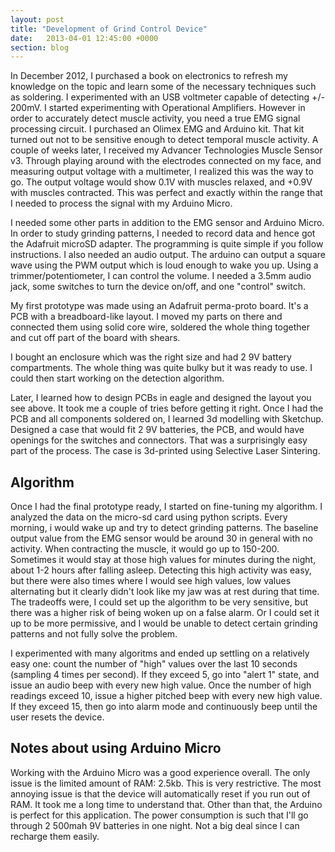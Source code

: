 ```yaml
---
layout: post
title: "Development of Grind Control Device"
date:   2013-04-01 12:45:00 +0000
section: blog
---
```

In December 2012, I purchased a book on electronics to refresh my knowledge on the topic and learn some of the necessary techniques such as soldering. I experimented with an USB voltmeter capable of detecting +/- 200mV. I started experimenting with Operational Amplifiers. However in order to accurately detect muscle activity, you need a true EMG signal processing circuit. I purchased an Olimex EMG and Arduino kit. That kit turned out not to be sensitive enough to detect temporal muscle activity. A couple of weeks later, I received my Advancer Technologies Muscle Sensor v3. Through playing around with the electrodes connected on my face, and measuring output voltage with a multimeter, I realized this was the way to go. The output voltage would show 0.1V with muscles relaxed, and +0.9V with muscles contracted. This was perfect and exactly within the range that I needed to process the signal with my Arduino Micro.

I needed some other parts in addition to the EMG sensor and Arduino Micro. In order to study grinding patterns, I needed to record data and hence got the Adafruit microSD adapter. The programming is quite simple if you follow instructions. I also needed an audio output. The arduino can output a square wave using the PWM output which is loud enough to wake you up. Using a trimmer/potentiometer, I can control the volume. I needed a 3.5mm audio jack, some switches to turn the device on/off, and one "control" switch.

My first prototype was made using an Adafruit perma-proto board. It's a PCB with a breadboard-like layout. I moved my parts on there and connected them using solid core wire, soldered the whole thing together and cut off part of the board with shears.

I bought an enclosure which was the right size and had 2 9V battery compartments. The whole thing was quite bulky but it was ready to use. I could then start working on the detection algorithm.

Later, I learned how to design PCBs in eagle and designed the layout you see above. It took me a couple of tries before getting it right. Once I had the PCB and all components soldered on, I learned 3d modelling with Sketchup. Designed a case that would fit 2 9V batteries, the PCB, and would have openings for the switches and connectors. That was a surprisingly easy part of the process. The case is 3d-printed using Selective Laser Sintering.

Algorithm
---------

Once I had the final prototype ready, I started on fine-tuning my algorithm. I analyzed the data on the micro-sd card using python scripts. Every morning, i would wake up and try to detect grinding patterns. The baseline output value from the EMG sensor would be around 30 in general with no activity. When contracting the muscle, it would go up to 150-200. Sometimes it would stay at those high values for minutes during the night, about 1-2 hours after falling asleep. Detecting this high activity was easy, but there were also times where I would see high values, low values alternating but it clearly didn't look like my jaw was at rest during that time. The tradeoffs were, I could set up the algorithm to be very sensitive, but there was a higher risk of being woken up on a false alarm. Or I could set it up to be more permissive, and I would be unable to detect certain grinding patterns and not fully solve the problem.

I experimented with many algoritms and ended up settling on a relatively easy one: count the number of "high" values over the last 10 seconds (sampling 4 times per second). If they exceed 5, go into "alert 1" state, and issue an audio beep with every new high value. Once the number of high readings exceed 10, issue a higher pitched beep with every new high value. If they exceed 15, then go into alarm mode and continuously beep until the user resets the device.

Notes about using Arduino Micro
-------------------------------

Working with the Arduino Micro was a good experience overall. The only issue is the limited amount of RAM: 2.5kb. This is very restrictive. The most annoying issue is that the device will automatically reset if you run out of RAM. It took me a long time to understand that. Other than that, the Arduino is perfect for this application. The power consumption is such that I'll go through 2 500mah 9V batteries in one night. Not a big deal since I can recharge them easily.